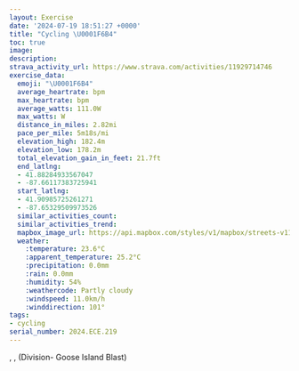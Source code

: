 ```yaml
---
layout: Exercise
date: '2024-07-19 18:51:27 +0000'
title: "Cycling \U0001F6B4"
toc: true
image:
description:
strava_activity_url: https://www.strava.com/activities/11929714746
exercise_data:
  emoji: "\U0001F6B4"
  average_heartrate: bpm
  max_heartrate: bpm
  average_watts: 111.0W
  max_watts: W
  distance_in_miles: 2.82mi
  pace_per_mile: 5m18s/mi
  elevation_high: 182.4m
  elevation_low: 178.2m
  total_elevation_gain_in_feet: 21.7ft
  end_latlng:
  - 41.88284933567047
  - -87.66117383725941
  start_latlng:
  - 41.90985725261271
  - -87.65329509973526
  similar_activities_count:
  similar_activities_trend:
  mapbox_image_url: https://api.mapbox.com/styles/v1/mapbox/streets-v11/static/path-5+787af2-1.0(ohx~Flr~uOlUuQ%7C%40%7B%40xB%7DArAiAHEDDBPDxC%40jJFlM%3FbLFdABzF%40hEC%7CAAXAAHAFG~%40kA%7C%40y%40v%40g%40dCuAvA_Ad%40S%5ECrQSfEC%5CEVS%5Eg%40lC%7DELOFCF%40%7CCpCzJvHzD~CdA%7C%40RX%3FHCZL%5DF%3FPFbCrB%60FvDbB%7C%40dBfA~%40b%40lCxA%7CMpGrCdAXPXVn%40NVL%60%40XpArARPHBJGHARLR%3FDKAm%40),pin-s-s+e5b22e(-87.65239,41.90872),pin-s-f+89ae00(-87.6639999999999,41.88294999999999)/auto/800x800?access_token=pk.eyJ1Ijoiam9zaGJlY2ttYW4iLCJhIjoiY205eWR2aDd1MWZ6djJrbXc4a3M0bWZleiJ9.XiG9OWkNcZk2QzjJbxLB4A
  weather:
    :temperature: 23.6°C
    :apparent_temperature: 25.2°C
    :precipitation: 0.0mm
    :rain: 0.0mm
    :humidity: 54%
    :weathercode: Partly cloudy
    :windspeed: 11.0km/h
    :winddirection: 101°
tags:
- cycling
serial_number: 2024.ECE.219
---
```

, ,  (Division- Goose Island Blast)
